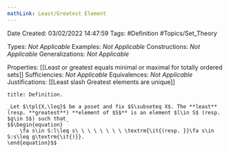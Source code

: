 ```yaml
---
mathLink: Least/Greatest Element
---
```


<div class="topSpace"></div>

Date Created: 03/02/2022 14:47:59
Tags: #Definition #Topics/Set_Theory

Types: _Not Applicable_
Examples: _Not Applicable_
Constructions: _Not Applicable_
Generalizations: _Not Applicable_

Properties: [[Least or greatest equals minimal or maximal for totally ordered sets]]
Sufficiencies: _Not Applicable_
Equivalences: _Not Applicable_
Justifications: [[Least slash Greatest elements are unique]]

``` ad-Definition
title: Definition.

_Let $\tpl{X,\leq}$ be a poset and fix $S\subseteq X$. The **least** (resp. **greatest**) **element of $S$** is an element $l\in S$ (resp. $g\in S$) such that_
$$\begin{equation}
    \fa s\in S:l\leq s\ \ \ \ \ \ \ \ \textrm{\it{(resp. }}\fa s\in S:s\leq g\textrm{\it{)}}.
\end{equation}$$

```
